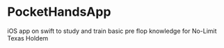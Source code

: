# PocketHandsApp
iOS app on swift to study and train basic pre flop knowledge for No-Limit Texas Holdem
